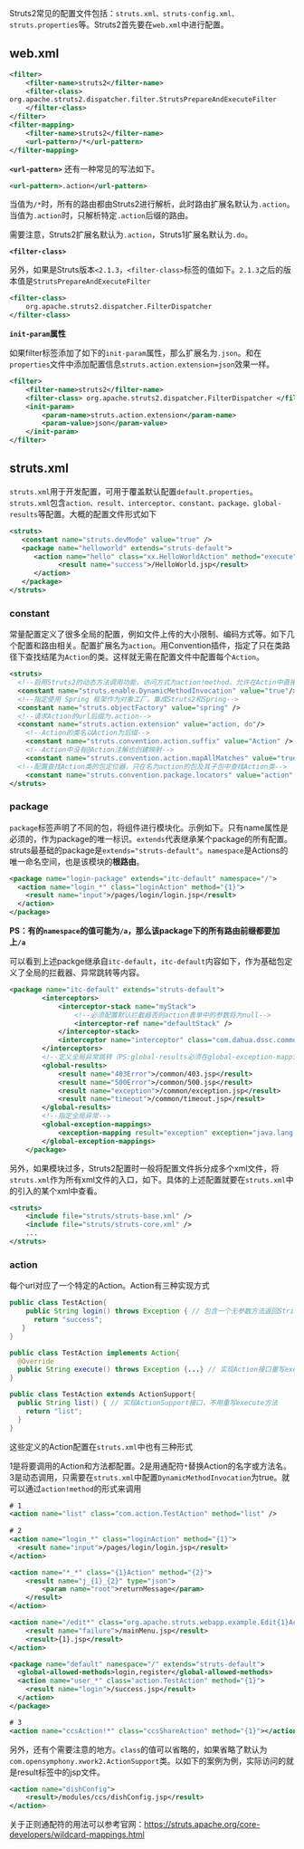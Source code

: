 Struts2常见的配置文件包括：`struts.xml、struts-config.xml、struts.properties`等。Struts2首先要在`web.xml`中进行配置。

## web.xml

```xml
<filter>
	<filter-name>struts2</filter-name>
	<filter-class>
org.apache.struts2.dispatcher.filter.StrutsPrepareAndExecuteFilter
	</filter-class>
</filter>
<filter-mapping>
	<filter-name>struts2</filter-name>
	<url-pattern>/*</url-pattern>
</filter-mapping>
```

**`<url-pattern>`** 还有一种常见的写法如下。

```xml
<url-pattern>.action</url-pattern>
```

当值为`/*`时，所有的路由都由Struts2进行解析，此时路由扩展名默认为`.action`。当值为`.action`时，只解析特定`.action`后缀的路由。

需要注意，Struts2扩展名默认为`.action`，Struts1扩展名默认为`.do`。

**`<filter-class>`**

另外，如果是Struts版本`<2.1.3`，`<filter-class>`标签的值如下。`2.1.3`之后的版本值是`StrutsPrepareAndExecuteFilter`

```xml
<filter-class>
	org.apache.struts2.dispatcher.FilterDispatcher
</filter-class>
```

**`init-param`属性**

如果filter标签添加了如下的`init-param`属性，那么扩展名为`.json`。和在`properties`文件中添加配置信息`struts.action.extension=json`效果一样。

```xml
<filter>
    <filter-name>struts2</filter-name>
    <filter-class> org.apache.struts2.dispatcher.FilterDispatcher </filter-class>
    <init-param>
        <param-name>struts.action.extension</param-name>
        <param-value>json</param-value>
    </init-param>
</filter>
```



## struts.xml

`struts.xml`用于开发配置，可用于覆盖默认配置`default.properties`。`struts.xml`包含`action、result、interceptor、constant、package、global-results`等配置。大概的配置文件形式如下

```xml
<struts>
   <constant name="struts.devMode" value="true" />
   <package name="helloworld" extends="struts-default">
      <action name="hello" class="xx.HelloWorldAction" method="execute">
            <result name="success">/HelloWorld.jsp</result>
      </action>
   </package>
</struts>
```



### constant

常量配置定义了很多全局的配置，例如文件上传的大小限制、编码方式等。如下几个配置和路由相关。配置扩展名为`action`。用Convention插件，指定了只在类路径下查找结尾为`Action`的类。这样就无需在配置文件中配置每个`Action`。

```xml
<struts>
  <!--启用Struts2的动态方法调用功能，访问方式为action!method。允许在Actin中直接调用方法而不需要在struts.xml中配置-->
  <constant name="struts.enable.DynamicMethodInvocation" value="true"/>
  <!--指定使用 Spring 框架作为对象工厂。集成Struts2和Spring-->
  <constant name="struts.objectFactory" value="spring" />
  <!--请求Action的url后缀为.action-->
  <constant name="struts.action.extension" value="action, do"/>
	<!--Action的类名以Action为后缀-->
	<constant name="struts.convention.action.suffix" value="Action" />
	<!--Action中没有@Action注解也创建映射-->
	<constant name="struts.convention.action.mapAllMatches" value="true" />
  <!--配置查找Action类的包定位器，只在名为action的包及其子包中查找Action类-->
	<constant name="struts.convention.package.locators" value="action" />
</struts>
```

### package

`package`标签声明了不同的包，将组件进行模块化。示例如下。只有name属性是必须的，作为package的唯一标识。`extends`代表继承某个package的所有配置。struts最基础的package是`extends="struts-default"`。`namespace`是Actions的唯一命名空间，也是该模块的**根路由**。

```xml
<package name="login-package" extends="itc-default" namespace="/">
  <action name="login_*" class="loginAction" method="{1}">
    <result name="input">/pages/login/login.jsp</result>
  </action>
</package>
```

**PS：有的`namespace`的值可能为`/a`，那么该package下的所有路由前缀都要加上`/a`**

可以看到上述packge继承自`itc-default`，`itc-default`内容如下，作为基础包定义了全局的拦截器、异常跳转等内容。

```xml
<package name="itc-default" extends="struts-default">
		<interceptors>
			<interceptor-stack name="myStack">
				<!--必须配置默认拦截器否则action表单中的参数将为null-->
				<interceptor-ref name="defaultStack" />
			</interceptor-stack>
			<interceptor name="interceptor" class="com.dahua.dssc.common.aop.Interceptor" />
		</interceptors>
		<!--定义全局异常跳转（PS:global-results必须在global-exception-mappings之前定义）-->
		<global-results>
			<result name="403Error">/common/403.jsp</result>
			<result name="500Error">/common/500.jsp</result>
			<result name="exception">/common/exception.jsp</result>
			<result name="timeout">/common/timeout.jsp</result>
		</global-results>
		<!--指定全局异常-->
		<global-exception-mappings>
			<exception-mapping result="exception" exception="java.lang.Exception" />
		</global-exception-mappings>
	</package>
```

另外，如果模块过多，Struts2配置时一般将配置文件拆分成多个xml文件，将`struts.xml`作为所有xml文件的入口，如下。具体的上述配置就要在`struts.xml`中的引入的某个xml中查看。

```xml
<struts>
	<include file="struts/struts-base.xml" />
	<include file="struts/struts-core.xml" />
	...
</struts>
```

### action

每个url对应了一个特定的Action。Action有三种实现方式

```java
public class TestAction{
	public String login() throws Exception { // 包含一个无参数方法返回String或Result对象
      return "success";
   }
}

public class TestAction implements Action{
  @Override
  public String execute() throws Exception {...} // 实现Action接口重写execute方法
}

public class TestAction extends ActionSupport{ 
  public String list() { // 实现ActionSupport接口，不用重写execute方法
    return "list";
  }
}
```

这些定义的Action配置在`struts.xml`中也有三种形式

1是将要调用的Action和方法都配置。2是用通配符`*`替换Action的名字或方法名。3是动态调用，只需要在`struts.xml`中配置`DynamicMethodInvocation`为true。就可以通过`action!method`的形式来调用

```xml
# 1
<action name="list" class="com.action.TestAction" method="list" />
  
# 2
<action name="login_*" class="loginAction" method="{1}">
  <result name="input">/pages/login/login.jsp</result>
</action>

<action name="*_*" class="{1}Action" method="{2}">
	<result name="j_{1}_{2}" type="json">
		<param name="root">returnMessage</param>
	</result>
</action>

<action name="/edit*" class="org.apache.struts.webapp.example.Edit{1}Action">
    <result name="failure">/mainMenu.jsp</result>
    <result>{1}.jsp</result>
</action>

<package name="default" namespace="/" extends="struts-default">
  <global-allowed-methods>login,register</global-allowed-methods>
  <action name="user_*" class="action.TestAction" method="{1}">
    <result name="login">/success.jsp</result>
  </action>
</package>

# 3
<action name="ccsAction!*" class="ccsShareAction" method="{1}"></action>
```

另外，还有个需要注意的地方。`class`的值可以省略的，如果省略了默认为`com.opensymphony.xwork2.ActionSupport`类。以如下的案例为例，实际访问的就是result标签中的jsp文件。

```xml
<action name="dishConfig">
	<result>/modules/ccs/dishConfig.jsp</result>
</action>
```

关于正则通配符的用法可以参考官网：https://struts.apache.org/core-developers/wildcard-mappings.html

